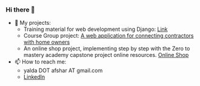 ### Hi there 👋
- 🔭 My projects: 
  - Training material for web development using Django: [Link](https://github.com/yaldaafshar/onboarding/blob/training/training%20material.md)
  - Course Group project: [A web application for connecting contractors with home owners](https://github.com/yaldaafshar/teamwork)
  - An online shop project, implementing step by step with the Zero to mastery academy capstone project online resources. [Online Shop](https://github.com/yaldaafshar/OnlineShop)
- 📫 How to reach me: 
  - yalda DOT afshar AT gmail.com
  - [LinkedIn](https://www.linkedin.com/in/yalda-afshar-823a60a7/)
<!--
**yaldaafshar/yaldaafshar** is a ✨ _special_ ✨ repository because its `README.md` (this file) appears on your GitHub profile.

Here are some ideas to get you started:


- 🌱 I’m currently learning ...
- 👯 I’m looking to collaborate on ...
- 🤔 I’m looking for help with ...
- 💬 Ask me about ...

- 😄 Pronouns: ...
- ⚡ Fun fact: ...
-->
